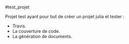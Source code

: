 #test_projet

Projet test ayant pour but de créer un projet julia et tester : 
- Travis. 
- La couverture de code. 
- La génération de documents.
